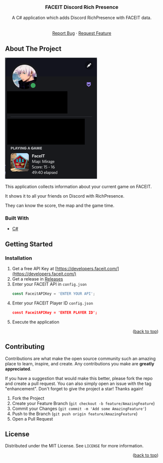 ﻿<div id="top"></div>


<!-- PROJECT LOGO -->
<br />
<div align="center">

<h3 align="center">FACEIT Discord Rich Presence</h3>

  <p align="center">
    A C# application which adds Discord RichPresence with FACEIT data.
    <br />
    <br />
    <br />
    <a href="https://github.com/DamsDev1/FACEIT-Discord-RichPresence/issues/new?assignees=&labels=&template=bug_report.md&title=">Report Bug</a>
    ·
    <a href="https://github.com/DamsDev1/FACEIT-Discord-RichPresence/issues/new?assignees=&labels=&template=feature_request.md&title=">Request Feature</a>
  </p>
</div>


<!-- ABOUT THE PROJECT -->
## About The Project
![Product Name Screen Shot][product-screenshot]

This application collects information about your current game on FACEIT.

It shows it to all your friends on Discord with RichPresence.

They can know the score, the map and the game time.

### Built With

* [C#](https://visualstudio.microsoft.com/)

<!-- GETTING STARTED -->
## Getting Started

### Installation

1. Get a free API Key at [https://developers.faceit.com/](https://developers.faceit.com/)
2. Get a release in [Releases](https://github.com/DamsDev1/FACEIT-Discord-Rich-Presence/releases)
3. Enter your FACEIT API in `config.json`
   ```js
   const FaceitAPIKey = 'ENTER YOUR API';
   ```
4. Enter your FACEIT Player ID `config.json`
   ```json
   const FaceitAPIKey = 'ENTER PLAYER ID';
   ```
5. Execute the application

<p align="right">(<a href="#top">back to top</a>)</p>

<!-- CONTRIBUTING -->
## Contributing

Contributions are what make the open source community such an amazing place to learn, inspire, and create. Any contributions you make are **greatly appreciated**.

If you have a suggestion that would make this better, please fork the repo and create a pull request. You can also simply open an issue with the tag "enhancement".
Don't forget to give the project a star! Thanks again!

1. Fork the Project
2. Create your Feature Branch (`git checkout -b feature/AmazingFeature`)
3. Commit your Changes (`git commit -m 'Add some AmazingFeature'`)
4. Push to the Branch (`git push origin feature/AmazingFeature`)
5. Open a Pull Request

<!-- LICENSE -->
## License

Distributed under the MIT License. See `LICENSE` for more information.

<p align="right">(<a href="#top">back to top</a>)</p>


<!-- MARKDOWN LINKS & IMAGES -->
<!-- https://www.markdownguide.org/basic-syntax/#reference-style-links -->
[product-screenshot]: images/screenshot.png